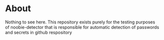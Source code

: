 # About
Nothing to see here. This repository exists purely for the testing purposes of noobie-detector that is responsible for automatic detection of passwords and secrets in github respository